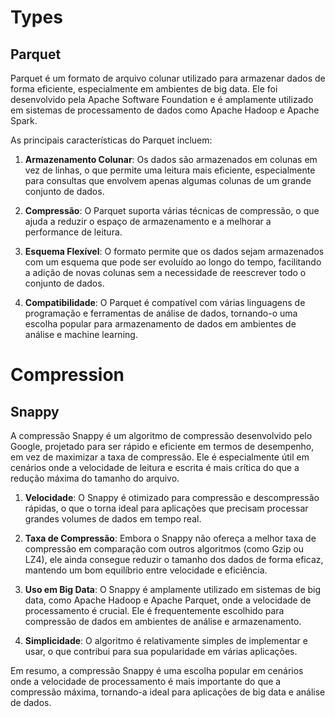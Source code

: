 # Types
## Parquet
Parquet é um formato de arquivo colunar utilizado para armazenar dados de forma eficiente, especialmente em ambientes de big data. Ele foi desenvolvido pela Apache Software Foundation e é amplamente utilizado em sistemas de processamento de dados como Apache Hadoop e Apache Spark.

As principais características do Parquet incluem:

1. **Armazenamento Colunar**: Os dados são armazenados em colunas em vez de linhas, o que permite uma leitura mais eficiente, especialmente para consultas que envolvem apenas algumas colunas de um grande conjunto de dados.

2. **Compressão**: O Parquet suporta várias técnicas de compressão, o que ajuda a reduzir o espaço de armazenamento e a melhorar a performance de leitura.

3. **Esquema Flexível**: O formato permite que os dados sejam armazenados com um esquema que pode ser evoluído ao longo do tempo, facilitando a adição de novas colunas sem a necessidade de reescrever todo o conjunto de dados.

4. **Compatibilidade**: O Parquet é compatível com várias linguagens de programação e ferramentas de análise de dados, tornando-o uma escolha popular para armazenamento de dados em ambientes de análise e machine learning.


# Compression

## Snappy

A compressão Snappy é um algoritmo de compressão desenvolvido pelo Google, projetado para ser rápido e eficiente em termos de desempenho, em vez de maximizar a taxa de compressão. Ele é especialmente útil em cenários onde a velocidade de leitura e escrita é mais crítica do que a redução máxima do tamanho do arquivo.

1. **Velocidade**: O Snappy é otimizado para compressão e descompressão rápidas, o que o torna ideal para aplicações que precisam processar grandes volumes de dados em tempo real.

2. **Taxa de Compressão**: Embora o Snappy não ofereça a melhor taxa de compressão em comparação com outros algoritmos (como Gzip ou LZ4), ele ainda consegue reduzir o tamanho dos dados de forma eficaz, mantendo um bom equilíbrio entre velocidade e eficiência.

3. **Uso em Big Data**: O Snappy é amplamente utilizado em sistemas de big data, como Apache Hadoop e Apache Parquet, onde a velocidade de processamento é crucial. Ele é frequentemente escolhido para compressão de dados em ambientes de análise e armazenamento.

4. **Simplicidade**: O algoritmo é relativamente simples de implementar e usar, o que contribui para sua popularidade em várias aplicações.

Em resumo, a compressão Snappy é uma escolha popular em cenários onde a velocidade de processamento é mais importante do que a compressão máxima, tornando-a ideal para aplicações de big data e análise de dados.